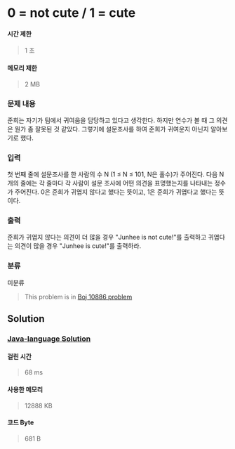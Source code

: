 # 0 = not cute / 1 = cute
#### 시간 제한
> 1 초
#### 메모리 제한
> 2 MB
### 문제 내용

준희는 자기가 팀에서 귀여움을 담당하고 있다고 생각한다. 하지만 연수가 볼 때 그 의견은 뭔가 좀 잘못된 것 같았다. 그렇기에 설문조사를 하여 준희가 귀여운지 아닌지 알아보기로 했다.

### 입력

첫 번째 줄에 설문조사를 한 사람의 수 N (1 ≤ N ≤ 101, N은 홀수)가 주어진다.
다음 N개의 줄에는 각 줄마다 각 사람이 설문 조사에 어떤 의견을 표명했는지를 나타내는 정수가 주어진다. 0은 준희가 귀엽지 않다고 했다는 뜻이고, 1은 준희가 귀엽다고 했다는 뜻이다.

### 출력

준희가 귀엽지 않다는 의견이 더 많을 경우 "Junhee is not cute!"를 출력하고 귀엽다는 의견이 많을 경우 "Junhee is cute!"를 출력하라.

### 분류
미분류
> This problem is in [Boj 10886 problem](https://www.acmicpc.net/problem/10886)

## Solution
### [Java-language Solution](./main.java)
#### 걸린 시간
> 68 ms
#### 사용한 메모리
> 12888 KB
#### 코드 Byte
> 681 B
